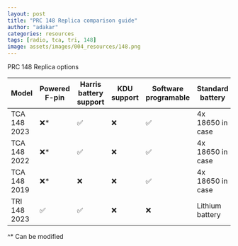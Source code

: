 ```yaml
---
layout: post
title: "PRC 148 Replica comparison guide"
author: "adakar"
categories: resources
tags: [radio, tca, tri, 148]
image: assets/images/004_resources/148.png
---
```


PRC 148 Replica options

| Model			| Powered F-pin		| Harris battery support 		| KDU support 		| Software programable 		| Standard battery	|
|---			|---				|---							|---				|---						|---				|
| TCA 148 2023 	| ❌*				| ✅							| ❌				| ✅						| 4x 18650 in case	|	
| TCA 148 2022 	| ❌*				| ✅							| ❌				| ✅						| 4x 18650 in case	|	
| TCA 148 2019 	| ❌*				| ❌							| ❌				| ✅						| 4x 18650 in case	|	
| TRI 148 2023 	| ✅				| ✅							| ❌				| ❌						| Lithium battery	|

^* Can be modified